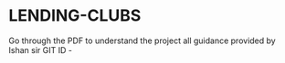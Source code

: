 # LENDING-CLUBS
Go through the PDF to understand the project
all guidance provided by Ishan sir 
GIT ID -
